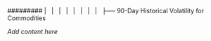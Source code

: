 ######### |   |   |   |   |   |   |   |   ├── 90-Day Historical Volatility for Commodities

*Add content here*